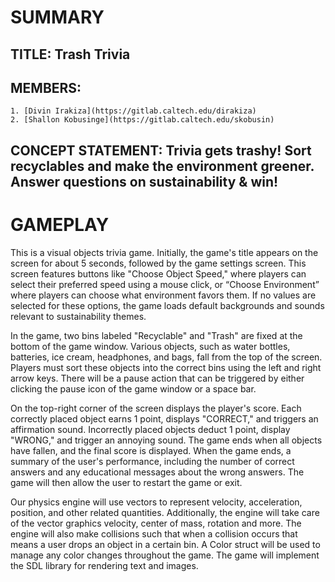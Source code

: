 # SUMMARY

## TITLE: Trash Trivia
## MEMBERS:
    1. [Divin Irakiza](https://gitlab.caltech.edu/dirakiza)
    2. [Shallon Kobusinge](https://gitlab.caltech.edu/skobusin)
## CONCEPT STATEMENT: Trivia gets trashy! Sort recyclables and make the environment greener. Answer questions on sustainability & win! 

# GAMEPLAY
This is a visual objects trivia game. Initially, the game's title appears on the screen for about 5 seconds, followed by the game settings screen. This screen features buttons like "Choose Object Speed," where players can select their preferred speed using a mouse click, or “Choose Environment” where players can choose what environment favors them. If no values are selected for these options, the game loads default backgrounds and sounds relevant to sustainability themes.

In the game, two bins labeled "Recyclable" and "Trash" are fixed at the bottom of the game window. Various objects, such as water bottles, batteries, ice cream, headphones, and bags, fall from the top of the screen. Players must sort these objects into the correct bins using the left and right arrow keys. There will be a pause action that can be triggered by either clicking the pause icon of the game window or a space bar.

On the top-right corner of the screen displays the player's score. Each correctly placed object earns 1 point, displays "CORRECT," and triggers an affirmation sound. Incorrectly placed objects deduct 1 point, display "WRONG," and trigger an annoying sound.  The game ends when all objects have fallen, and the final score is displayed.  When the game ends, a summary of the user's performance, including the number of correct answers and any educational messages about the wrong answers. The game will then allow the user to restart the game or exit.

Our physics engine will use vectors to represent velocity, acceleration, position, and other related quantities. Additionally, the engine will take care of the vector graphics velocity, center of mass, rotation and more. The engine will also make collisions such that when a collision occurs that means a user drops an object in a certain bin. A Color struct will be used to manage any color changes throughout the game. The game will implement the SDL library for rendering text and images.




